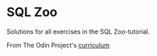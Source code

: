 # SQL Zoo

Solutions for all exercises in the SQL Zoo-tutorial.

From The Odin Project's [curriculum](https://www.theodinproject.com/lessons/sql)